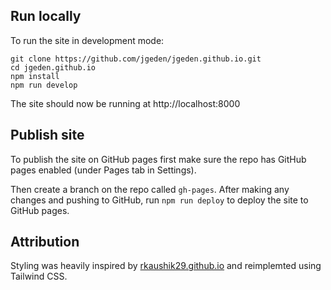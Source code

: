 ## Run locally

To run the site in development mode:

```shell
git clone https://github.com/jgeden/jgeden.github.io.git
cd jgeden.github.io
npm install
npm run develop
```

The site should now be running at http://localhost:8000

## Publish site

To publish the site on GitHub pages first make sure the repo has GitHub pages enabled (under Pages tab in Settings).

Then create a branch on the repo called `gh-pages`. After making any changes and pushing to GitHub, run `npm run deploy` to deploy the site to GitHub pages.

## Attribution

Styling was heavily inspired by <a href="https://github.com/rkaushik29/rkaushik29.github.io">rkaushik29.github.io</a> and reimplemted using Tailwind CSS.
